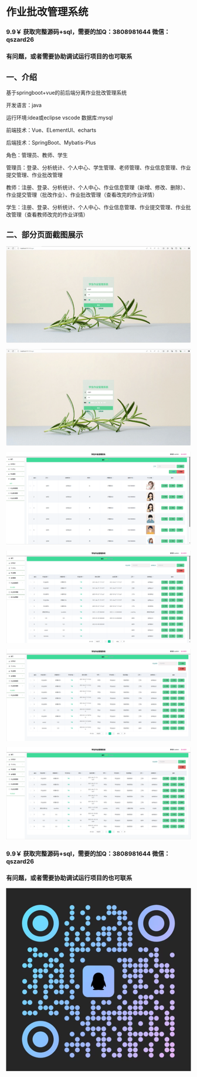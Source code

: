 # 作业批改管理系统

### 9.9￥ 获取完整源码+sql，需要的加Q：3808981644 微信：qszard26
### 有问题，或者需要协助调试运行项目的也可联系

## 一、介绍

基于springboot+vue的前后端分离作业批改管理系统

开发语言：java

运行环境:idea或eclipse vscode 数据库:mysql

前端技术：Vue、ELementUI、echarts

后端技术：SpringBoot、Mybatis-Plus

角色：管理员、教师、学生

管理员：登录、分析统计、个人中心、学生管理、老师管理、作业信息管理、作业提交管理、作业批改管理

教师：注册、登录、分析统计、个人中心、作业信息管理（新增、修改、删除）、作业提交管理（批改作业）、作业批改管理（查看改完的作业详情）

学生：注册、登录、分析统计、个人中心、作业信息管理、作业提交管理、作业批改管理（查看教师改完的作业详情）


## 二、部分页面截图展示

![img.png](imgs/img.png)

![img_1.png](imgs/img_1.png)

![img_2.png](imgs/img_2.png)

![img_3.png](imgs/img_3.png)

![img_4.png](imgs/img_4.png)

![img_5.png](imgs/img_5.png)

### 9.9￥ 获取完整源码+sql，需要的加Q：3808981644 微信：qszard26
### 有问题，或者需要协助调试运行项目的也可联系

![img_6.png](imgs/img_6.png)
